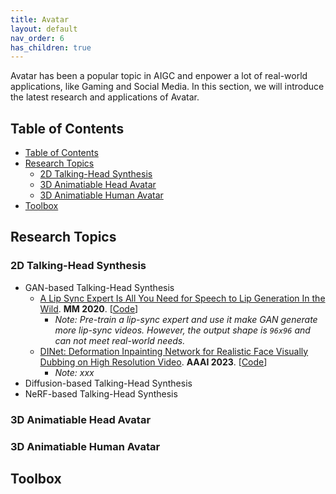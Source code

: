 ```yaml
---
title: Avatar
layout: default
nav_order: 6
has_children: true
---
```

Avatar has been a popular topic in AIGC and enpower a lot of real-world applications, like Gaming and Social Media. In this section, we will introduce the latest research and applications of Avatar.

## Table of Contents
- [Table of Contents](#table-of-contents)
- [Research Topics](#research-topics)
  - [2D Talking-Head Synthesis](#2d-talking-head-synthesis)
  - [3D Animatiable Head Avatar](#3d-animatiable-head-avatar)
  - [3D Animatiable Human Avatar](#3d-animatiable-human-avatar)
- [Toolbox](#toolbox)

## Research Topics

### 2D Talking-Head Synthesis
- GAN-based Talking-Head Synthesis
  - [A Lip Sync Expert Is All You Need for Speech to Lip Generation In the Wild](http://arxiv.org/abs/2008.10010). **MM 2020**. [[<ins>Code</ins>](https://github.com/Rudrabha/Wav2Lip)]
    - _Note: Pre-train a lip-sync expert and use it make GAN generate more lip-sync videos. However, the output shape is `96x96` and can not meet real-world needs._
  - [DINet: Deformation Inpainting Network for Realistic Face Visually Dubbing on High Resolution Video](https://arxiv.org/abs/2303.03988). **AAAI 2023**. [[<ins>Code</ins>](https://github.com/MRzzm/DINet)]
    - _Note: xxx_  
- Diffusion-based Talking-Head Synthesis
- NeRF-based Talking-Head Synthesis

### 3D Animatiable Head Avatar

### 3D Animatiable Human Avatar

## Toolbox




